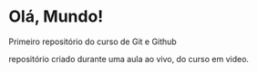 # Olá, Mundo!
 Primeiro repositório do curso de Git e Github

 repositório criado durante uma aula ao vivo, do curso em video.
